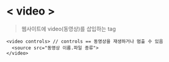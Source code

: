 # < video >
> 웹사이트에 video(동영상)를 삽입하는 tag

```
<video controls> // controls == 동영상을 재생하거나 멈출 수 있음
  <source src="동영상 이름.파일 종류">  
</video>
```
